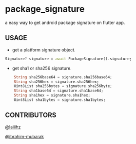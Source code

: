 # package_signature

a easy way to get android package signature on flutter app.

## USAGE

* get a platform signature object.

```dart
Signature? signature = await PackageSignature().signature;
```

* get sha1 or sha256 signature.

```dart
    String sha256base64 = signature.sha256base64;
    String sha256hex = signature.sha256hex;
    Uint8List sha256bytes = signature.sha256byte;
    String sha1base64 = signature.sha1base64;
    String sha1hex = signature.sha1hex;
    Uint8List sha1bytes = signature.sha1bytes;
```

## CONTRIBUTORS

[@laiiihz](https://github.com/laiiihz)

[@ibrahim-mubarak](https://github.com/ibrahim-mubarak)
